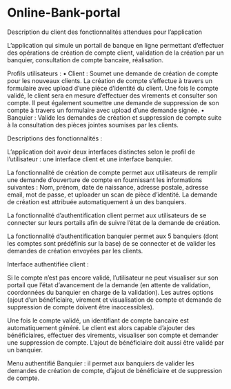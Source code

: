 # Online-Bank-portal
Description du client des fonctionnalités attendues pour l’application

L’application qui simule un portail de banque en ligne permettant d’effectuer des opérations de création de compte client, validation de la création par un banquier, consultation de compte bancaire, réalisation.

Profils utilisateurs : • Client : Soumet une demande de création de compte pour les nouveaux clients. La création de compte s’effectue à travers un formulaire avec upload d’une pièce d’identité du client. Une fois le compte validé, le client sera en mesure d’effectuer des virements et consulter son compte. Il peut également soumettre une demande de suppression de son compte à travers un formulaire avec upload d’une demande signée. • Banquier : Valide les demandes de création et suppression de compte suite à la consultation des pièces jointes soumises par les clients.

Descriptions des fonctionnalités :

L’application doit avoir deux interfaces distinctes selon le profil de l’utilisateur : une interface client et une interface banquier.

La fonctionnalité de création de compte permet aux utilisateurs de remplir une demande d’ouverture de compte en fournissant les informations suivantes : Nom, prénom, date de naissance, adresse postale, adresse email, mot de passe, et uploader un scan de pièce d’identité. La demande de création est attribuée automatiquement à un des banquiers.

La fonctionnalité d’authentification client permet aux utilisateurs de se connecter sur leurs portails afin de suivre l’état de la demande de création.

La fonctionnalité d’authentification banquier permet aux 5 banquiers (dont les comptes sont prédéfinis sur la base) de se connecter et de valider les demandes de création envoyées par les clients.

Interface authentifiée client :

Si le compte n’est pas encore validé, l’utilisateur ne peut visualiser sur son portail que l’état d’avancement de la demande (en attente de validation, coordonnées du banquier en charge de la validation). Les autres options (ajout d’un bénéficiaire, virement et visualisation de compte et demande de suppression de compte doivent être inaccessibles).

Une fois le compte validé, un identifiant de compte bancaire est automatiquement généré. Le client est alors capable d’ajouter des bénéficiaires, effectuer des virements, visualiser son compte et demander une suppression de compte. L’ajout de bénéficiaire doit aussi être validé par un banquier.

Menu authentifié Banquier : il permet aux banquiers de valider les demandes de création de compte, d’ajout de bénéficiaire et de suppression de compte.
